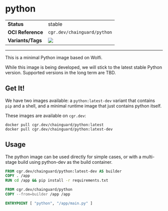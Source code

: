 <!--monopod:start-->
# python
| | |
| - | - |
| **Status** | stable |
| **OCI Reference** | `cgr.dev/chainguard/python` |
| **Variants/Tags** | ![](https://storage.googleapis.com/chainguard-images-build-outputs/summary/python.svg) |
---
<!--monopod:end-->

This is a minimal Python image based on Wolfi.

While this image is being developed, we will stick to the latest stable Python version. Supported versions in the long term are TBD.

## Get It!

We have two images available: a `python:latest-dev` variant that contains `pip` and a shell, and a minimal runtime image that just contains
python itself.

These images are available on `cgr.dev`:

```
docker pull cgr.dev/chainguard/python:latest
docker pull cgr.dev/chainguard/python:latest-dev
```

## Usage

The python image can be used directly for simple cases, or with a multi-stage build using python-dev as the build container.

```Dockerfile
FROM cgr.dev/chainguard/python:latest-dev AS builder
COPY . /app
RUN cd /app && pip install -r requirements.txt

FROM cgr.dev/chainguard/python
COPY --from=builder /app /app

ENTRYPOINT [ "python", "/app/main.py" ]
```
